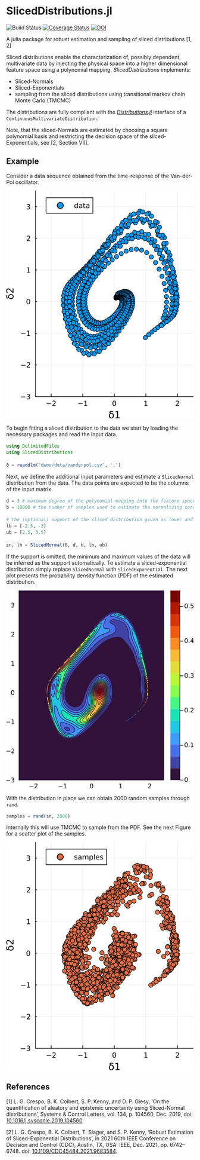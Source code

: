 # SlicedDistributions.jl

![Build Status](https://github.com/friesischscott/SlicedDistributions.jl/workflows/CI/badge.svg)
[![Coverage Status](https://codecov.io/gh/FriesischScott/SlicedDistributions.jl/branch/master/graph/badge.svg?token=LfslMAoWvA)](https://codecov.io/gh/FriesischScott/SlicedDistributions.jl)
[![DOI](https://zenodo.org/badge/DOI/10.5281/zenodo.15095609.svg)](https://doi.org/10.5281/zenodo.15095609)

A julia package for robust estimation and sampling of sliced distributions [1, 2]

Sliced distributions enable the characterization of, possibly dependent, multivariate data by injecting the physical space into a higher dimensional feature space using a polynomial mapping. *SlicedDistributions* implements:

- Sliced-Normals
- Sliced-Exponentials
- sampling from the sliced distributions using transitional markov chain Monte Carlo (TMCMC)

The distributions are fully compliant with the [*Distributions.jl*](https://github.com/JuliaStats/Distributions.jl) interface of a `ContinuousMultivariateDistribution`.

Note, that the sliced-Normals are estimated by choosing a square polynomial basis and restricting the decision space of the sliced-Exponentials, see [2, Section VII].

## Example

Consider a data sequence obtained from the time-response of the Van-der-Pol oscillator.

![Van Der Pol Data](docs/img/van-der-pol-data.svg)

To begin fitting a sliced distribution to the data we start by loading the necessary packages and read the input data.

```julia
using DelimitedFiles
using SlicedDistributions

δ = readdlm("demo/data/vanderpol.csv", ',')
```

Next, we define the additional input parameters and estimate a `SlicedNormal` distribution from the data. The data points are expected to be the columns of the input matrix.

```julia
d = 3 # maximum degree of the polynomial mapping into the feature space
b = 10000 # the number of samples used to estimate the normalizing constant

# the (optional) support of the sliced distribution given as lower and upper bounds of a hypercube
lb = [-2.5, -3]
ub = [2.5, 3.5]

sn, lh = SlicedNormal(δ, d, b, lb, ub)
```

If the support is omitted, the minimum and maximum values of the data will be inferred as the support automatically. To estimate a sliced-exponential distribution simply replace `SlicedNormal` with `SlicedExponential`. The next plot presents the probability density function (PDF) of the estimated distribution.

![Sliced-Normal Density](docs/img/van-der-pol-density.svg)

With the distribution in place we can obtain 2000 random samples through `rand`.

```julia
samples = rand(sn, 2000)
```

Internally this will use TMCMC to sample from the PDF. See the next Figure for a scatter plot of the samples.

![Sliced-Normal Samples](docs/img/van-der-pol-samples.svg)

## References

[1] L. G. Crespo, B. K. Colbert, S. P. Kenny, and D. P. Giesy, ‘On the quantification of aleatory and epistemic uncertainty using Sliced-Normal distributions’, Systems & Control Letters, vol. 134, p. 104560, Dec. 2019, doi: [10.1016/j.sysconle.2019.104560](https://doi.org/10.1016/j.sysconle.2019.104560).

[2] L. G. Crespo, B. K. Colbert, T. Slager, and S. P. Kenny, ‘Robust Estimation of Sliced-Exponential Distributions’, in 2021 60th IEEE Conference on Decision and Control (CDC), Austin, TX, USA: IEEE, Dec. 2021, pp. 6742–6748. doi: [10.1109/CDC45484.2021.9683584](https://doi.org/10.1109/CDC45484.2021.9683584).
